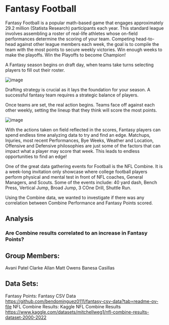
# Fantasy Football

Fantasy Football is a popular math-based game that engages approximately 29.2 million (Statista Research) participants each year. This standard league involves assembling a roster of real-life athletes whose on-field performances determine the scoring of your team. Competing head-to-head against other league members each week, the goal is to compile the team with the most points to secure weekly victories. Win enough weeks to make the playoffs. Win the Playoffs to become Champion!

A Fantasy season begins on draft day, when teams take turns selecting players to fill out their roster. 

![image](https://github.com/AiMO-MO-MO/Project-_FF/assets/130156500/6da89ae8-59e2-47b4-b084-566f3587e3b3)

Drafting strategy is crucial as it lays the foundation for your season. A successful fantasy team requires a strategic balance of players.

Once teams are set, the real action begins. Teams face off against each other weekly, setting the lineup that they think will score the most points. 

![image](https://github.com/AiMO-MO-MO/Project-_FF/assets/130156500/b2f8edc9-8a4f-4e20-ad5d-cd43a37c4b30)

With the actions taken on field reflected in the scores, Fantasy players can spend endless time analyzing data to try and find an edge. Matchups, Injuries, most recent Performances, Bye Weeks, Weather and Location, Offensive and Defensive philosophies are just some of the factors that can impact what a player may score that week. This leads to endless opportunities to find an edge!

One of the great data gathering events for Football is the NFL Combine. It is a week-long invitation only showcase where college football players perform physical and mental test in front of NFL coaches, General Managers, and Scouts. 
Some of the events include: 40 yard dash, Bench Press, Vertical Jump, Broad Jump, 3 COne Drill, Shuttle Run.

Using the Combine data, we wanted to investigate if there was any correlation between Combine Performance and Fantasy Points scored. 

## Analysis
### Are Combine results correlated to an increase in Fantasy Points?

## Group Members:
Avani Patel
Clarke Allan
Matt Owens
Banesa Casillas

## Data Sets: 
Fantasy Points: Fantasy CSV Data https://github.com/bendominguez0111/fantasy-csv-data?tab=readme-ov-file
NFL Combine Results: Kaggle NFL Combine Results https://www.kaggle.com/datasets/mitchellweg1/nfl-combine-results-dataset-2000-2022

